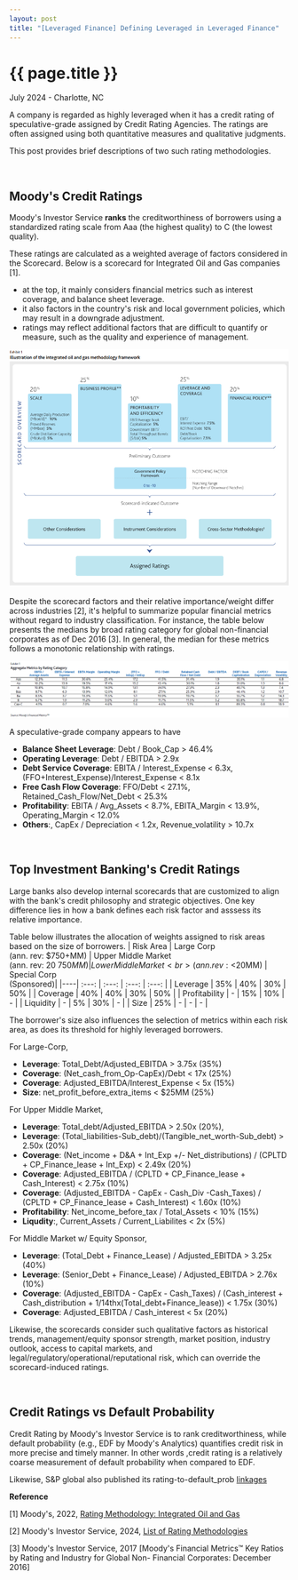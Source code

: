 ```yaml
---
layout: post
title: "[Leveraged Finance] Defining Leveraged in Leveraged Finance"
---
```


{{ page.title }}
================

<p class="meta">July 2024 - Charlotte, NC</p>

A company is regarded as highly leveraged when it has a credit rating of speculative-grade assigned by Credit Rating Agencies. 
The ratings are often assigned using both quantitative measures and qualitative judgments. 

This post provides brief descriptions of two such rating methodologies.   

<br>

## Moody's Credit Ratings

Moody's Investor Service **ranks** the creditworthiness of borrowers using a standardized rating scale from Aaa (the highest quality) to C (the lowest quality). 

These ratings are calculated as a weighted average of factors considered in the Scorecard. Below is a scorecard for Integrated Oil and Gas companies [1].
- at the top, it mainly considers financial metrics such as interest coverage, and balance sheet leverage.
- it also factors in the country's risk and local government policies, which may result in a downgrade adjustment.
- ratings may reflect additional factors that are difficult to quantify or measure, such as the quality and experience of management.

<p align="center">
<img src="/images/posts_2024_07_01/moody_score_card.png" >
</p>

Despite the scorecard factors and their relative importance/weight differ across industries [2], it's helpful to summarize popular financial metrics without regard to industry classification. For instance, the table below presents the medians by broad rating category for global non-financial corporates as of Dec 2016 [3]. In general, the median for these metrics follows a monotonic relationship with ratings.
  
<p align="center">
<img src="/images/posts_2024_07_01/moody_rating_fin.png" >
</p>

A speculative-grade company appears to have  
  * **Balance Sheet Leverage**: Debt / Book_Cap > 46.4%
  * **Operating Leverage**:  Debt / EBITDA > 2.9x
  * **Debt Service Coverage**: EBITA / Interest_Expense < 6.3x, (FFO+Interest_Expense)/Interest_Expense < 8.1x
  * **Free Cash Flow Coverage**: FFO/Debt < 27.1%, Retained_Cash_Flow/Net_Debt < 25.3%  
  * **Profitability**:  EBITA / Avg_Assets < 8.7%, EBITA_Margin < 13.9%, Operating_Margin < 12.0%
  * **Others**:, CapEx / Depreciation < 1.2x, Revenue_volatility > 10.7x


<br>

## Top Investment Banking's Credit Ratings

Large banks also develop internal scorecards that are customized to align with the bank's credit philosophy and strategic objectives. 
One key difference lies in how a bank defines each risk factor and asssess its relative importance. 

Table below illustrates the allocation of weights assigned to risk areas based on the size of borrowers. 
| Risk Area | Large Corp <br> (ann. rev: $750+MM) | Upper Middle Market <br> (ann. rev: $20 ~ 750MM) | Lower Middle Market <br> (ann. rev: <$20MM) | Special Corp  <br> (Sponsored)| 
|----| :---: | :---: | :---: | :---: |
| Leverage    | 35%  | 40%  | 30% | 50%  |
| Coverage    | 40%  | 40%  | 30%  | 50%               |
| Profitability | -  | 15% | 10% | -                |
| Liquidity    | - | 5%  | 30% | - |
| Size    | 25% | - | - | - |

The borrower's size also influences the selection of metrics within each risk area, as does its threshold for highly leveraged borrowers. 

For Large-Corp,   
  * **Leverage**: Total_Debt/Adjusted_EBITDA > 3.75x (35%)
  * **Coverage**: (Net_cash_from_Op-CapEx)/Debt < 17x (25%)
  * **Coverage**: Adjusted_EBITDA/Interest_Expense < 5x (15%)
  * **Size**: net_profit_before_extra_items < $25MM (25%)

For Upper Middle Market, 
  * **Leverage**: Total_debt/Adjusted_EBITDA > 2.50x (20%),
  * **Leverage**: (Total_liabilities-Sub_debt)/(Tangible_net_worth-Sub_debt) > 2.50x (20%)
  * **Coverage**: (Net_income + D&A + Int_Exp +/- Net_distributions) / (CPLTD + CP_Finance_lease + Int_Exp) < 2.49x (20%)
  * **Coverage**: Adjusted_EBITDA / (CPLTD + CP_Finance_lease + Cash_Interest) < 2.75x (10%)
  * **Coverage**: (Adjusted_EBITDA - CapEx - Cash_Div -Cash_Taxes) / (CPLTD + CP_Finance_lease + Cash_Interest) < 1.60x (10%)
  * **Profitability**:  Net_income_before_tax / Total_Assets < 10% (15%)
  * **Liqudity**:, Current_Assets / Current_Liabilites < 2x (5%)

For Middle Market w/ Equity Sponsor, 
  * **Leverage**: (Total_Debt + Finance_Lease) /  Adjusted_EBITDA > 3.25x (40%)
  * **Leverage**: (Senior_Debt + Finance_Lease) /  Adjusted_EBITDA > 2.76x (10%) 
  * **Coverage**: (Adjusted_EBITDA - CapEx - Cash_Taxes) / (Cash_interest + Cash_distribution + 1/14thx(Total_debt+Finance_lease)) < 1.75x  (30%)
  * **Coverage**: Adjusted_EBITDA / Cash_interest < 5x  (20%) 


Likewise, the scorecards consider such qualitative factors as historical trends, management/equity sponsor strength, market position, industry outlook, access to capital markets, and legal/regulatory/operational/reputational risk, which can override the scorecard-induced ratings.  


<br>

## Credit Ratings vs Default Probability

Credit Rating by Moody's Investor Service is to rank creditworthiness, while default probability (e.g., EDF by Moody's Analytics) quantifies credit risk in more precise and timely manner. 
In other words ,credit rating is a relatively coarse measurement of default probability when compared to EDF.

Likewise, S&P global also published its rating-to-default_prob [linkages](https://www.spglobal.com/ratings/en/research/articles/240328-default-transition-and-recovery-2023-annual-global-corporate-default-and-rating-transition-study-13047827)
<br>



**Reference**

[1] Moody's, 2022, [Rating Methodology: Integrated Oil and Gas](https://ratings.moodys.com/api/rmc-documents/393389)

[2] Moody's Investor Service, 2024, [List of Rating Methodologies](https://ratings.moodys.com/documents/PBC_127479)

[3] Moody's Investor Service, 2017 [Moody's Financial Metrics™ Key Ratios
by Rating and Industry for Global Non-
Financial Corporates: December 2016]

